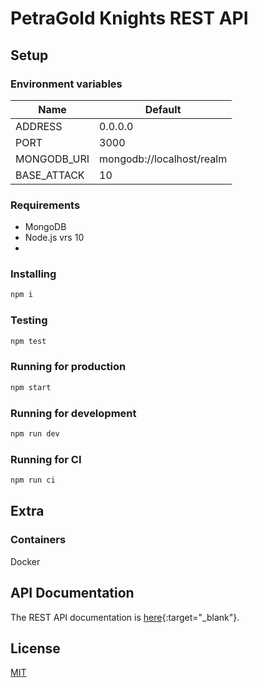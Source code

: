 # PetraGold Knights REST API

## Setup

### Environment variables
| Name | Default |
|------|---------|
| ADDRESS | 0.0.0.0 |
| PORT | 3000 |
| MONGODB_URI | mongodb://localhost/realm |
| BASE_ATTACK | 10 |

### Requirements

 * MongoDB
 * Node.js vrs 10
 *

### Installing

```bash
npm i
```

### Testing

```bash
npm test
```

### Running for production

```bash
npm start
```

### Running for development

```bash
npm run dev
```

### Running for CI

```bash
npm run ci
```

## Extra

### Containers

Docker

## API Documentation

The REST API documentation is [here](https://documenter.getpostman.com/view/9352363/SW14Tw8A?version=latest){:target="_blank"}.

## License
[MIT](LICENSE)